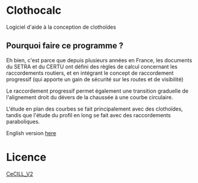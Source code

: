 # Clothocalc
Logiciel d'aide à la conception de clothoïdes

## Pourquoi faire ce programme ?
Eh bien, c'est parce que depuis plusieurs années en France, les documents du SETRA et du CERTU ont défini des règles de calcul concernant les raccordements routiers, et en intégrant le concept de raccordement progressif (qui apporte un gain de sécurité sur les routes et de visibilité)

Le raccordement progressif permet également une transition graduelle de l'alignement droit du dévers de la chaussée à une courbe circulaire.

L'étude en plan des courbes se fait principalement avec des clothoïdes, tandis que l'étude du profil en long se fait avec des raccordements paraboliques.

English version [here](README_en.md)
# Licence
[CeCILL_V2](LICENCE)
